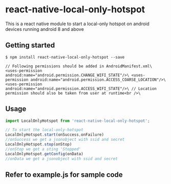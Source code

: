 # react-native-local-only-hotspot
This is a react native module to start a local-only hotspot on android devices running android 8 and above
## Getting started

`$ npm install react-native-local-only-hotspot --save`

`
// Following permissions should be added in AndroidManifest.xml\
    <uses-permission android:name="android.permission.CHANGE_WIFI_STATE"/>\
    <uses-permission android:name="android.permission.ACCESS_COARSE_LOCATION"/>\
    <uses-permission android:name="android.permission.ACCESS_WIFI_STATE"/>\
// Location permission should also be taken from user at runtime<br />\
`
## Usage
```javascript
import LocalOnlyHotspot from 'react-native-local-only-hotspot';

// To start the local-only-hotspot
LocalOnlyHotspot.start(onSuccess,onFailure)
//onSuccess we get a jsonobject with ssid and secret
LocalOnlyHotspot.stop(onStop)
//onStop we get a sting 'Stopped'
LocalOnlyHotspot.getConfig(onData)
//onData we get a jsonobject with ssid and secret
```

## Refer to example.js for sample code
